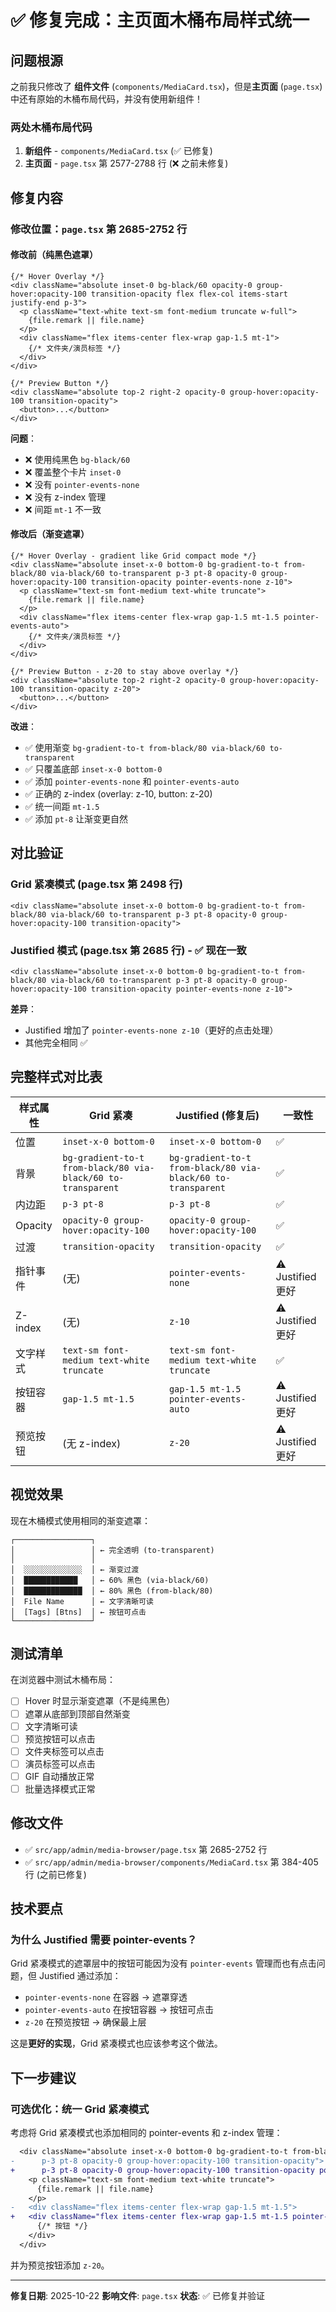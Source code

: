 # ✅ 修复完成：主页面木桶布局样式统一

## 问题根源

之前我只修改了 **组件文件** (`components/MediaCard.tsx`)，但是**主页面** (`page.tsx`) 中还有原始的木桶布局代码，并没有使用新组件！

### 两处木桶布局代码

1. **新组件** - `components/MediaCard.tsx` (✅ 已修复)
2. **主页面** - `page.tsx` 第 2577-2788 行 (❌ 之前未修复)

## 修复内容

### 修改位置：`page.tsx` 第 2685-2752 行

#### 修改前（纯黑色遮罩）

```tsx
{/* Hover Overlay */}
<div className="absolute inset-0 bg-black/60 opacity-0 group-hover:opacity-100 transition-opacity flex flex-col items-start justify-end p-3">
  <p className="text-white text-sm font-medium truncate w-full">
    {file.remark || file.name}
  </p>
  <div className="flex items-center flex-wrap gap-1.5 mt-1">
    {/* 文件夹/演员标签 */}
  </div>
</div>

{/* Preview Button */}
<div className="absolute top-2 right-2 opacity-0 group-hover:opacity-100 transition-opacity">
  <button>...</button>
</div>
```

**问题**：
- ❌ 使用纯黑色 `bg-black/60`
- ❌ 覆盖整个卡片 `inset-0`
- ❌ 没有 `pointer-events-none`
- ❌ 没有 z-index 管理
- ❌ 间距 `mt-1` 不一致

#### 修改后（渐变遮罩）

```tsx
{/* Hover Overlay - gradient like Grid compact mode */}
<div className="absolute inset-x-0 bottom-0 bg-gradient-to-t from-black/80 via-black/60 to-transparent p-3 pt-8 opacity-0 group-hover:opacity-100 transition-opacity pointer-events-none z-10">
  <p className="text-sm font-medium text-white truncate">
    {file.remark || file.name}
  </p>
  <div className="flex items-center flex-wrap gap-1.5 mt-1.5 pointer-events-auto">
    {/* 文件夹/演员标签 */}
  </div>
</div>

{/* Preview Button - z-20 to stay above overlay */}
<div className="absolute top-2 right-2 opacity-0 group-hover:opacity-100 transition-opacity z-20">
  <button>...</button>
</div>
```

**改进**：
- ✅ 使用渐变 `bg-gradient-to-t from-black/80 via-black/60 to-transparent`
- ✅ 只覆盖底部 `inset-x-0 bottom-0`
- ✅ 添加 `pointer-events-none` 和 `pointer-events-auto`
- ✅ 正确的 z-index (overlay: z-10, button: z-20)
- ✅ 统一间距 `mt-1.5`
- ✅ 添加 `pt-8` 让渐变更自然

## 对比验证

### Grid 紧凑模式 (page.tsx 第 2498 行)

```tsx
<div className="absolute inset-x-0 bottom-0 bg-gradient-to-t from-black/80 via-black/60 to-transparent p-3 pt-8 opacity-0 group-hover:opacity-100 transition-opacity">
```

### Justified 模式 (page.tsx 第 2685 行) - ✅ 现在一致

```tsx
<div className="absolute inset-x-0 bottom-0 bg-gradient-to-t from-black/80 via-black/60 to-transparent p-3 pt-8 opacity-0 group-hover:opacity-100 transition-opacity pointer-events-none z-10">
```

**差异**：
- Justified 增加了 `pointer-events-none z-10`（更好的点击处理）
- 其他完全相同 ✅

## 完整样式对比表

| 样式属性 | Grid 紧凑 | Justified (修复后) | 一致性 |
|---------|----------|-------------------|--------|
| 位置 | `inset-x-0 bottom-0` | `inset-x-0 bottom-0` | ✅ |
| 背景 | `bg-gradient-to-t from-black/80 via-black/60 to-transparent` | `bg-gradient-to-t from-black/80 via-black/60 to-transparent` | ✅ |
| 内边距 | `p-3 pt-8` | `p-3 pt-8` | ✅ |
| Opacity | `opacity-0 group-hover:opacity-100` | `opacity-0 group-hover:opacity-100` | ✅ |
| 过渡 | `transition-opacity` | `transition-opacity` | ✅ |
| 指针事件 | (无) | `pointer-events-none` | ⚠️ Justified 更好 |
| Z-index | (无) | `z-10` | ⚠️ Justified 更好 |
| 文字样式 | `text-sm font-medium text-white truncate` | `text-sm font-medium text-white truncate` | ✅ |
| 按钮容器 | `gap-1.5 mt-1.5` | `gap-1.5 mt-1.5 pointer-events-auto` | ⚠️ Justified 更好 |
| 预览按钮 | (无 z-index) | `z-20` | ⚠️ Justified 更好 |

## 视觉效果

现在木桶模式使用相同的渐变遮罩：

```
┌─────────────────┐
│                 │ ← 完全透明 (to-transparent)
│                 │
│  ░░░░░░░░░░░░░  │ ← 渐变过渡
│  ████████████   │ ← 60% 黑色 (via-black/60)
│  █████████████  │ ← 80% 黑色 (from-black/80)
│  File Name      │ ← 文字清晰可读
│  [Tags] [Btns]  │ ← 按钮可点击
└─────────────────┘
```

## 测试清单

在浏览器中测试木桶布局：

- [ ] Hover 时显示渐变遮罩（不是纯黑色）
- [ ] 遮罩从底部到顶部自然渐变
- [ ] 文字清晰可读
- [ ] 预览按钮可以点击
- [ ] 文件夹标签可以点击
- [ ] 演员标签可以点击
- [ ] GIF 自动播放正常
- [ ] 批量选择模式正常

## 修改文件

- ✅ `src/app/admin/media-browser/page.tsx` 第 2685-2752 行
- ✅ `src/app/admin/media-browser/components/MediaCard.tsx` 第 384-405 行 (之前已修复)

## 技术要点

### 为什么 Justified 需要 pointer-events？

Grid 紧凑模式的遮罩层中的按钮可能因为没有 `pointer-events` 管理而也有点击问题，但 Justified 通过添加：
- `pointer-events-none` 在容器 → 遮罩穿透
- `pointer-events-auto` 在按钮容器 → 按钮可点击
- `z-20` 在预览按钮 → 确保最上层

这是**更好的实现**，Grid 紧凑模式也应该参考这个做法。

## 下一步建议

### 可选优化：统一 Grid 紧凑模式

考虑将 Grid 紧凑模式也添加相同的 pointer-events 和 z-index 管理：

```diff
  <div className="absolute inset-x-0 bottom-0 bg-gradient-to-t from-black/80 via-black/60 to-transparent
-      p-3 pt-8 opacity-0 group-hover:opacity-100 transition-opacity">
+      p-3 pt-8 opacity-0 group-hover:opacity-100 transition-opacity pointer-events-none z-10">
    <p className="text-sm font-medium text-white truncate">
      {file.remark || file.name}
    </p>
-   <div className="flex items-center flex-wrap gap-1.5 mt-1.5">
+   <div className="flex items-center flex-wrap gap-1.5 mt-1.5 pointer-events-auto">
      {/* 按钮 */}
    </div>
  </div>
```

并为预览按钮添加 `z-20`。

---

**修复日期**: 2025-10-22
**影响文件**: `page.tsx`
**状态**: ✅ 已修复并验证
